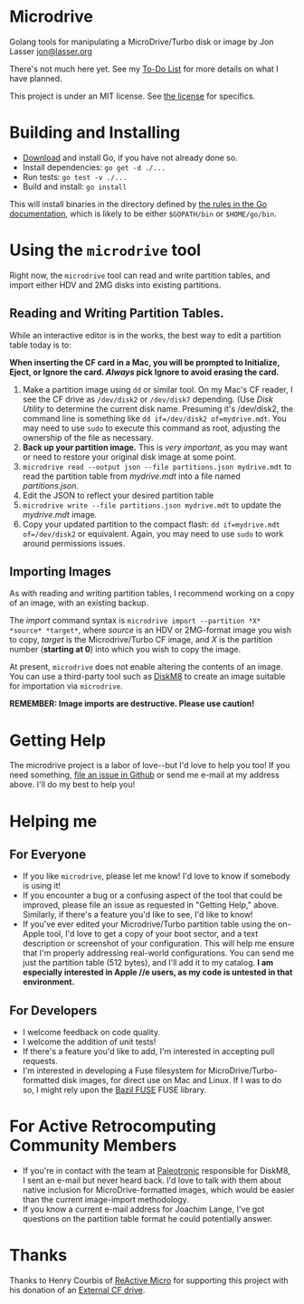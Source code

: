 # Microdrive
Golang tools for manipulating a MicroDrive/Turbo disk or image
by Jon Lasser <jon@lasser.org>

There's not much here yet. See my [To-Do List](./TODO.md) for more
details on what I have planned.

This project is under an MIT license. See [the license](./LICENSE.txt)
for specifics.

# Building and Installing

* [Download](https://golang.org/dl/) and install Go, if you have not
  already done so.
* Install dependencies: `go get -d ./...`
* Run tests: `go test -v ./...`
* Build and install: `go install`

This will install binaries in the directory defined by
[the rules in the Go documentation](https://golang.org/cmd/go/#hdr-Compile_and_install_packages_and_dependencies),
which is likely to be either `$GOPATH/bin` or `$HOME/go/bin`.

# Using the `microdrive` tool

Right now, the `microdrive` tool can read and write partition tables,
and import either HDV and 2MG disks into existing partitions.

## Reading and Writing Partition Tables.
While an interactive editor is in the works, the best way to edit a
partition table today is to:

**When inserting the CF card in a Mac, you will be prompted to
Initialize, Eject, or Ignore the card. *Always* pick Ignore to avoid
erasing the card.**

1. Make a partition image using `dd` or similar tool. On my Mac's CF
   reader, I see the CF drive as `/dev/disk2` or `/dev/disk7` depending.
   (Use *Disk Utility* to determine the current disk name. Presuming
   it's /dev/disk2, the command line is something like
   `dd if=/dev/disk2 of=mydrive.mdt`.  You may need to use `sudo` to
   execute this command as root, adjusting the ownership of the file as
   necessary.
1. **Back up your partition image.** This is *very important*, as you
   may want or need to restore your original disk image at some point.
1. `microdrive read --output json --file partitions.json mydrive.mdt` to
   read the partition table from *mydrive.mdt* into a file named
   *partitions.json*.
1. Edit the JSON to reflect your desired partition table
1. `microdrive write --file partitions.json mydrive.mdt` to update the
   *mydrive.mdt* image.
1. Copy your updated partition to the compact flash:
  `dd if=mydrive.mdt of=/dev/disk2` or equivalent. Again, you may need
  to use `sudo` to work around permissions issues.

## Importing Images

As with reading and writing partition tables, I recommend working on a
copy of an image, with an existing backup.

The *import* command syntax is `microdrive import --partition *X*
*source* *target*`, where *source* is an HDV or 2MG-format image you
wish to copy, *target* is the Microdrive/Turbo CF image, and *X* is the
partition number (**starting at 0**) into which you wish to copy the
image.

At present, `microdrive` does not enable altering the contents of an
image. You can use a third-party tool such as
[DiskM8](https://paleotronic.com/diskm8/) to create an image suitable
for importation via `microdrive`.

**REMEMBER: Image imports are destructive. Please use caution!**

# Getting Help

The microdrive project is a labor of love--but I'd love to help you too!
If you need something,
[file an issue in Github](https://github.com/disappearinjon/microdrive/issues)
or send me e-mail at my address above. I'll do my best to help you!

# Helping me

## For Everyone
* If you like `microdrive`, please let me know! I'd love to know if
  somebody is using it!
* If you encounter a bug or a confusing aspect of the tool that could be
  improved, please file an issue as requested in "Getting Help," above.
  Similarly, if there's a feature you'd like to see, I'd like to know!
* If you've ever edited your Microdrive/Turbo partition table using the
  on-Apple tool, I'd love to get a copy of your boot sector, and a text
  description or screenshot of your configuration. This will help me
  ensure that I'm properly addressing real-world configurations. You can
  send me just the partition table (512 bytes), and I'll add it to my
  catalog. **I am especially interested in Apple //e users, as my code
  is untested in that environment.**

## For Developers
* I welcome feedback on code quality.
* I welcome the addition of unit tests!
* If there's a feature you'd like to add, I'm interested in accepting
  pull requests.
* I'm interested in developing a Fuse filesystem for
  MicroDrive/Turbo-formatted disk images, for direct use on Mac and
  Linux. If I was to do so, I might rely upon the
  [Bazil FUSE](https://github.com/bazil/fuse) FUSE library.

# For Active Retrocomputing Community Members
* If you're in contact with the team at
  [Paleotronic](https://paleotronic.com/) responsible for DiskM8, I sent
  an e-mail but never heard back. I'd love to talk with them about
  native inclusion for MicroDrive-formatted images, which would be
  easier than the current image-import methodology.
* If you know a current e-mail address for Joachim Lange, I've got
  questions on the partition table format he could potentially answer.

# Thanks

Thanks to Henry Courbis of
[ReActive Micro](https://www.reactivemicro.com/) for supporting this
project with his donation of an
[External CF drive](https://wiki.reactivemicro.com/External_CF_Drive).
